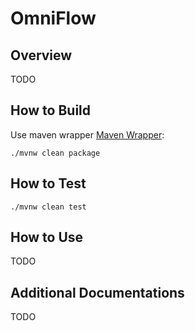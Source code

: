 # OmniFlow

## Overview

TODO

## How to Build

Use maven wrapper [Maven Wrapper][maven-wrapper]:

```shell script
./mvnw clean package
```

## How to Test

```shell script
./mvnw clean test
```

## How to Use

TODO

## Additional Documentations

TODO

[maven-wrapper]: https://github.com/takari/maven-wrapper
